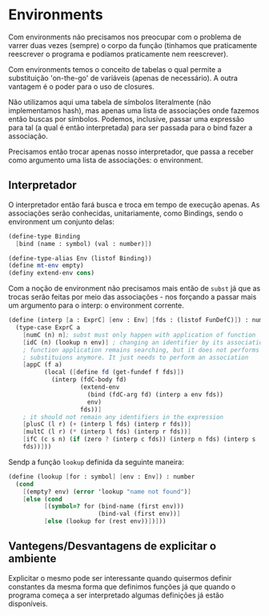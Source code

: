 # Environments

Com environments não precisamos nos preocupar com o problema de varrer duas vezes (sempre) o corpo da função (tinhamos que praticamente reescrever o programa e podíamos praticamente nem reescrever).

Com environments temos o conceito de tabelas o qual permite a substituição 'on-the-go' de variáveis (apenas de necessário). A outra vantagem é o poder para o uso de closures.

Não utilizamos aqui uma tabela de símbolos literalmente (não implementamos hash), mas apenas uma lista de associações onde fazemos então buscas por símbolos. Podemos, inclusive, passar uma expressão para tal (a qual é então interpretada) para ser passada para o bind fazer a associação.

Precisamos então trocar apenas nosso interpretador, que passa a receber como argumento uma lista de associações: o environment.

## Interpretador

O interpretador então fará busca e troca em tempo de execução apenas. As associações serão conhecidas, unitariamente, como Bindings, sendo o environment um conjunto delas:

```scheme
(define-type Binding
  [bind (name : symbol) (val : number)])

(define-type-alias Env (listof Binding))
(define mt-env empty)
(definy extend-env cons)
```

Com a noção de environment não precisamos mais então de `subst` já que as trocas serão feitas por meio das associações - nos forçando a passar mais um argumento para o interp: o environment corrente.

```scheme
(define (interp [a : ExprC] [env : Env] [fds : (listof FunDefC)]) : number
  (type-case ExprC a
    [numC (n) n]; subst must only happen with application of function
    [idC (n) (lookup n env)] ; changing an identifier by its association
    ; function application remains searching, but it does not performs
    ; substituions anymore. It just needs to perform an association
    [appC (f a)
          (local ([define fd (get-fundef f fds)])
            (interp (fdC-body fd)
                    (extend-env
                      (bind (fdC-arg fd) (interp a env fds))
                      env)
                    fds))]
    ; it should not remain any identifiers in the expression
    [plusC (l r) (+ (interp l fds) (interp r fds))]
    [multC (l r) (* (interp l fds) (interp r fds))]
    [ifC (c s n) (if (zero ? (interp c fds)) (interp n fds) (interp s
    fds))]))
```

Sendp a função `lookup` definida da seguinte maneira:

```scheme
(define (lookup [for : symbol] [env : Env]) : number
  (cond
    [(empty? env) (error 'lookup "name not found")]
    [else (cond
          [(symbol=? for (bind-name (first env)))
                         (bind-val (first env))]
          [else (lookup for (rest env))])]))
```

## Vantegens/Desvantagens de explicitar o ambiente

Explicitar o mesmo pode ser interessante quando quisermos definir constantes da mesma forma que definimos funções já que quando o programa começa a ser interpretado algumas definições já estão disponíveis.

